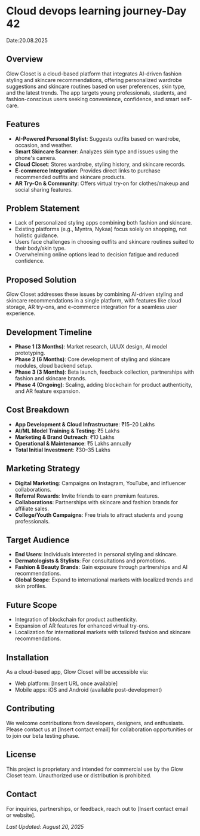 # Cloud devops learning journey-Day 42
Date:20.08.2025

## Overview
Glow Closet is a cloud-based platform that integrates AI-driven fashion styling and skincare recommendations, offering personalized wardrobe suggestions and skincare routines based on user preferences, skin type, and the latest trends. The app targets young professionals, students, and fashion-conscious users seeking convenience, confidence, and smart self-care.

## Features
- **AI-Powered Personal Stylist**: Suggests outfits based on wardrobe, occasion, and weather.
- **Smart Skincare Scanner**: Analyzes skin type and issues using the phone's camera.
- **Cloud Closet**: Stores wardrobe, styling history, and skincare records.
- **E-commerce Integration**: Provides direct links to purchase recommended outfits and skincare products.
- **AR Try-On & Community**: Offers virtual try-on for clothes/makeup and social sharing features.

## Problem Statement
- Lack of personalized styling apps combining both fashion and skincare.
- Existing platforms (e.g., Myntra, Nykaa) focus solely on shopping, not holistic guidance.
- Users face challenges in choosing outfits and skincare routines suited to their body/skin type.
- Overwhelming online options lead to decision fatigue and reduced confidence.

## Proposed Solution
Glow Closet addresses these issues by combining AI-driven styling and skincare recommendations in a single platform, with features like cloud storage, AR try-ons, and e-commerce integration for a seamless user experience.

## Development Timeline
- **Phase 1 (3 Months)**: Market research, UI/UX design, AI model prototyping.
- **Phase 2 (6 Months)**: Core development of styling and skincare modules, cloud backend setup.
- **Phase 3 (3 Months)**: Beta launch, feedback collection, partnerships with fashion and skincare brands.
- **Phase 4 (Ongoing)**: Scaling, adding blockchain for product authenticity, and AR feature expansion.

## Cost Breakdown
- **App Development & Cloud Infrastructure**: ₹15–20 Lakhs
- **AI/ML Model Training & Testing**: ₹5 Lakhs
- **Marketing & Brand Outreach**: ₹10 Lakhs
- **Operational & Maintenance**: ₹5 Lakhs annually
- **Total Initial Investment**: ₹30–35 Lakhs

## Marketing Strategy
- **Digital Marketing**: Campaigns on Instagram, YouTube, and influencer collaborations.
- **Referral Rewards**: Invite friends to earn premium features.
- **Collaborations**: Partnerships with skincare and fashion brands for affiliate sales.
- **College/Youth Campaigns**: Free trials to attract students and young professionals.

## Target Audience
- **End Users**: Individuals interested in personal styling and skincare.
- **Dermatologists & Stylists**: For consultations and promotions.
- **Fashion & Beauty Brands**: Gain exposure through partnerships and AI recommendations.
- **Global Scope**: Expand to international markets with localized trends and skin profiles.

## Future Scope
- Integration of blockchain for product authenticity.
- Expansion of AR features for enhanced virtual try-ons.
- Localization for international markets with tailored fashion and skincare recommendations.

## Installation
As a cloud-based app, Glow Closet will be accessible via:
- Web platform: [Insert URL once available]
- Mobile apps: iOS and Android (available post-development)

## Contributing
We welcome contributions from developers, designers, and enthusiasts. Please contact us at [Insert contact email] for collaboration opportunities or to join our beta testing phase.

## License
This project is proprietary and intended for commercial use by the Glow Closet team. Unauthorized use or distribution is prohibited.

## Contact
For inquiries, partnerships, or feedback, reach out to [Insert contact email or website].

*Last Updated: August 20, 2025*